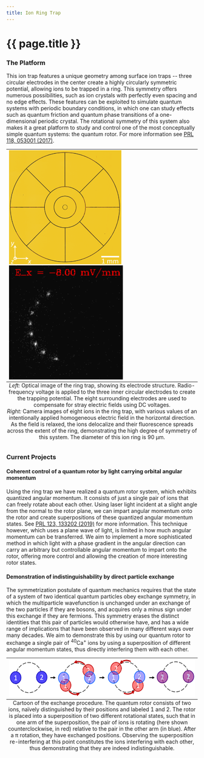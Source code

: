 ```yaml
---
title: Ion Ring Trap
---
```


# {{ page.title }}

### The Platform

This ion trap features a unique geometry among surface ion traps -- three circular electrodes
in the center create a highly circularly symmetric potential, allowing ions to be trapped in a
ring. This symmetry offers numerous possibilities, such as ion crystals with perfectly even spacing
and no edge effects. These features can be exploited to simulate quantum systems with periodic
boundary conditions, in which one can study effects such as quantum friction and quantum phase
transitions of a one-dimensional periodic crystal. The rotational symmetry of this system also
makes it a great platform to study and control one of the most conceptually simple quantum systems:
the quantum rotor. For more information see
[PRL 118, 053001 (2017)](http://journals.aps.org/prl/abstract/10.1103/PhysRevLett.118.053001).

<table class="image" align="center"><caption class="caption" align="bottom" style="caption-side: bottom">
	<i>Left:</i> Optical image of the ring trap, showing its electrode structure. Radio-frequency voltage is applied
	to the three inner circular electrodes to create the trapping potential. The eight surrounding electrodes are
	used to compensate for stray electric fields using DC voltages.
	<br/>
	<i>Right:</i> Camera images of eight ions in the ring trap, with various values of an intentionally applied
	homogeneous electric field in the horizontal direction. As the field is relaxed, the ions delocalize and their
	fluorescence spreads across the extent of the ring, demonstrating the high degree of symmetry of this system.
	The diameter of this ion ring is 90 &mu;m.		
</caption>
<TR><TD>
	<img src="/research/ring-trap/ringtrap_image.png" alt="" height="300" />
	<img src="/research/ring-trap/8_ion_delocalization.gif" alt="" height="300" />
</TD></TR>
</table>

### Current Projects

#### Coherent control of a quantum rotor by light carrying orbital angular momentum

Using the ring trap we have realized a quantum rotor system, which exhibits quantized
angular momentum. It consists of just a single pair of ions that can freely rotate
about each other. Using laser light incident at a slight angle from the normal to
the rotor plane, we can impart angular momentum onto the rotor and create superpositions
of these quantized angular momentum states. See
[PRL 123, 133202 (2019)](https://journals.aps.org/prl/abstract/10.1103/PhysRevLett.123.133202)
for more information. This technique however, which uses a plane wave of light, is limited
in how much angular momentum can be transferred. We aim to implement a more sophisticated
method in which light with a phase gradient in the angular direction can carry an arbitrary
but controllable angular momentum to impart onto the rotor, offering more control and allowing
the creation of more interesting rotor states. 

#### Demonstration of indistinguishability by direct particle exchange

The symmetrization postulate of quantum mechanics requires that the state of a system of two
identical quantum particles obey exchange symmetry, in which the multiparticle wavefunction is
unchanged under an exchange of the two particles if they are bosons, and acquires only a minus
sign under this exchange if they are fermions. This symmetry erases the distinct identities that
this pair of particles would otherwise have, and has a wide range of implications that have been
observed in many different ways over many decades. We aim to demonstrate this by using our quantum
rotor to exchange a single pair of <sup>40</sup>Ca<sup>+</sup> ions by using a superposition of different angular momentum
states, thus directly interfering them with each other.

<table class="image" align="center"><caption class="caption" align="bottom" style="caption-side: bottom">
	Cartoon of the exchange procedure. The quantum rotor consists of two ions, na&iuml;vely distinguished by their
	positions and labeled 1 and 2. The rotor is placed into a superposition of two different rotational states,
	such that in one arm of the superposition, the pair of ions is rotating (here shown counterclockwise, in red)
	relative to the pair in the other arm (in blue). After a &pi; rotation, they have exchanged positions. Observing
	the superposition re-interfering at this point constitutes the ions interfering with each other, thus
	demonstrating that they are indeed indistinguishable.
</caption>
<TR><TD>
	<img src="/research/ring-trap/exchange_cartoon.png" alt="" height="100" />
</TD></TR>
</table>
